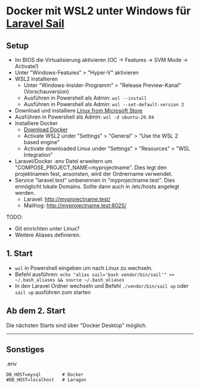 # Docker mit WSL2 unter Windows für [Laravel Sail](https://laravel.com/docs/8.x/sail)

## Setup

* Im BIOS die Virtualisierung aktivieren (OC -> Features -> SVM Mode -> Activate!)
* Unter "Windows-Features" > "Hyper-V" aktivieren
* WSL2 installieren
  * Unter "Windows-Insider-Programm" > "Release Preview-Kanal" (Vorschauversion)
  * Ausführen in Powershell als Admin: ```wsl --install```
  * Ausführen in Powershell als Admin: ```wsl --set-default-version 2```
* Download und installiere [Linux from Microsoft Store](https://www.microsoft.com/de-de/p/ubuntu-2004-lts/9n6svws3rx71?cid=msft_web_chart&activetab=pivot:overviewtab)
* Ausführen in Powershell als Admin: ```wsl -d ubuntu-20.04```
* Installiere Docker
  * [Download Docker](https://www.docker.com/products/docker-desktop)
  * Activate WSL2 under "Settings" > "General" > "Use the WSL 2 based engine"
  * Activate downloaded Linux under "Settings" > "Resources" > "WSL Integration"
* Laravel/Docker .env Datei erweitern um "COMPOSE_PROJECT_NAME=myprojectname". Dies legt den projektnamen fest, ansonsten, wird der Ordnername verwendet.
* Service "laravel.test" umbenennen in "myprojectname.test". Dies ermöglicht lokale Domains. Sollte dann auch in /etc/hosts angelegt werden.
  * Laravel: http://myprojectname.test/
  * Mailhog: http://myprojectname.test:8025/

TODO:
* Git einrichten unter Linux?
* Weitere Aliases definieren.
  
## 1. Start
* ```wsl``` in Powershell eingeben um nach Linux zu wechseln.
* Befehl ausführen: ```echo "alias sail='bash vendor/bin/sail'" >> ~/.bash_aliases && source ~/.bash_aliases```
* In den Laravel Ordner wechseln und Befehl ```./vendor/bin/sail up``` oder ```sail up``` ausführen zum starten
  
## Ab dem 2. Start

Die nächsten Starts sind über "Docker Desktop" möglich.



---

## Sonstiges

.env
```
DB_HOST=mysql        # Docker 
#DB_HOST=localhost   # Laragon
```
